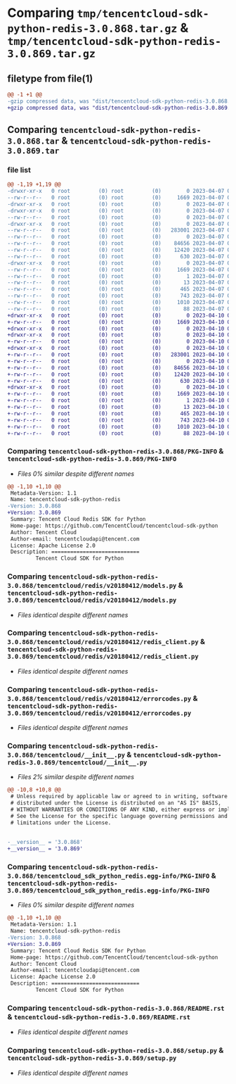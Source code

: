 # Comparing `tmp/tencentcloud-sdk-python-redis-3.0.868.tar.gz` & `tmp/tencentcloud-sdk-python-redis-3.0.869.tar.gz`

## filetype from file(1)

```diff
@@ -1 +1 @@
-gzip compressed data, was "dist/tencentcloud-sdk-python-redis-3.0.868.tar", last modified: Fri Apr  7 00:47:43 2023, max compression
+gzip compressed data, was "dist/tencentcloud-sdk-python-redis-3.0.869.tar", last modified: Mon Apr 10 03:11:36 2023, max compression
```

## Comparing `tencentcloud-sdk-python-redis-3.0.868.tar` & `tencentcloud-sdk-python-redis-3.0.869.tar`

### file list

```diff
@@ -1,19 +1,19 @@
-drwxr-xr-x   0 root         (0) root         (0)        0 2023-04-07 00:47:43.000000 tencentcloud-sdk-python-redis-3.0.868/
--rw-r--r--   0 root         (0) root         (0)     1669 2023-04-07 00:47:43.000000 tencentcloud-sdk-python-redis-3.0.868/PKG-INFO
-drwxr-xr-x   0 root         (0) root         (0)        0 2023-04-07 00:47:43.000000 tencentcloud-sdk-python-redis-3.0.868/tencentcloud/
-drwxr-xr-x   0 root         (0) root         (0)        0 2023-04-07 00:47:43.000000 tencentcloud-sdk-python-redis-3.0.868/tencentcloud/redis/
--rw-r--r--   0 root         (0) root         (0)        0 2023-04-07 00:47:43.000000 tencentcloud-sdk-python-redis-3.0.868/tencentcloud/redis/__init__.py
-drwxr-xr-x   0 root         (0) root         (0)        0 2023-04-07 00:47:43.000000 tencentcloud-sdk-python-redis-3.0.868/tencentcloud/redis/v20180412/
--rw-r--r--   0 root         (0) root         (0)   283001 2023-04-07 00:47:43.000000 tencentcloud-sdk-python-redis-3.0.868/tencentcloud/redis/v20180412/models.py
--rw-r--r--   0 root         (0) root         (0)        0 2023-04-07 00:47:43.000000 tencentcloud-sdk-python-redis-3.0.868/tencentcloud/redis/v20180412/__init__.py
--rw-r--r--   0 root         (0) root         (0)    84656 2023-04-07 00:47:43.000000 tencentcloud-sdk-python-redis-3.0.868/tencentcloud/redis/v20180412/redis_client.py
--rw-r--r--   0 root         (0) root         (0)    12420 2023-04-07 00:47:43.000000 tencentcloud-sdk-python-redis-3.0.868/tencentcloud/redis/v20180412/errorcodes.py
--rw-r--r--   0 root         (0) root         (0)      630 2023-04-07 00:47:43.000000 tencentcloud-sdk-python-redis-3.0.868/tencentcloud/__init__.py
-drwxr-xr-x   0 root         (0) root         (0)        0 2023-04-07 00:47:43.000000 tencentcloud-sdk-python-redis-3.0.868/tencentcloud_sdk_python_redis.egg-info/
--rw-r--r--   0 root         (0) root         (0)     1669 2023-04-07 00:47:43.000000 tencentcloud-sdk-python-redis-3.0.868/tencentcloud_sdk_python_redis.egg-info/PKG-INFO
--rw-r--r--   0 root         (0) root         (0)        1 2023-04-07 00:47:43.000000 tencentcloud-sdk-python-redis-3.0.868/tencentcloud_sdk_python_redis.egg-info/dependency_links.txt
--rw-r--r--   0 root         (0) root         (0)       13 2023-04-07 00:47:43.000000 tencentcloud-sdk-python-redis-3.0.868/tencentcloud_sdk_python_redis.egg-info/top_level.txt
--rw-r--r--   0 root         (0) root         (0)      465 2023-04-07 00:47:43.000000 tencentcloud-sdk-python-redis-3.0.868/tencentcloud_sdk_python_redis.egg-info/SOURCES.txt
--rw-r--r--   0 root         (0) root         (0)      743 2023-04-07 00:47:43.000000 tencentcloud-sdk-python-redis-3.0.868/README.rst
--rw-r--r--   0 root         (0) root         (0)     1010 2023-04-07 00:47:43.000000 tencentcloud-sdk-python-redis-3.0.868/setup.py
--rw-r--r--   0 root         (0) root         (0)       88 2023-04-07 00:47:43.000000 tencentcloud-sdk-python-redis-3.0.868/setup.cfg
+drwxr-xr-x   0 root         (0) root         (0)        0 2023-04-10 03:11:36.000000 tencentcloud-sdk-python-redis-3.0.869/
+-rw-r--r--   0 root         (0) root         (0)     1669 2023-04-10 03:11:36.000000 tencentcloud-sdk-python-redis-3.0.869/PKG-INFO
+drwxr-xr-x   0 root         (0) root         (0)        0 2023-04-10 03:11:36.000000 tencentcloud-sdk-python-redis-3.0.869/tencentcloud/
+drwxr-xr-x   0 root         (0) root         (0)        0 2023-04-10 03:11:36.000000 tencentcloud-sdk-python-redis-3.0.869/tencentcloud/redis/
+-rw-r--r--   0 root         (0) root         (0)        0 2023-04-10 03:11:35.000000 tencentcloud-sdk-python-redis-3.0.869/tencentcloud/redis/__init__.py
+drwxr-xr-x   0 root         (0) root         (0)        0 2023-04-10 03:11:36.000000 tencentcloud-sdk-python-redis-3.0.869/tencentcloud/redis/v20180412/
+-rw-r--r--   0 root         (0) root         (0)   283001 2023-04-10 03:11:35.000000 tencentcloud-sdk-python-redis-3.0.869/tencentcloud/redis/v20180412/models.py
+-rw-r--r--   0 root         (0) root         (0)        0 2023-04-10 03:11:35.000000 tencentcloud-sdk-python-redis-3.0.869/tencentcloud/redis/v20180412/__init__.py
+-rw-r--r--   0 root         (0) root         (0)    84656 2023-04-10 03:11:35.000000 tencentcloud-sdk-python-redis-3.0.869/tencentcloud/redis/v20180412/redis_client.py
+-rw-r--r--   0 root         (0) root         (0)    12420 2023-04-10 03:11:35.000000 tencentcloud-sdk-python-redis-3.0.869/tencentcloud/redis/v20180412/errorcodes.py
+-rw-r--r--   0 root         (0) root         (0)      630 2023-04-10 03:11:35.000000 tencentcloud-sdk-python-redis-3.0.869/tencentcloud/__init__.py
+drwxr-xr-x   0 root         (0) root         (0)        0 2023-04-10 03:11:36.000000 tencentcloud-sdk-python-redis-3.0.869/tencentcloud_sdk_python_redis.egg-info/
+-rw-r--r--   0 root         (0) root         (0)     1669 2023-04-10 03:11:36.000000 tencentcloud-sdk-python-redis-3.0.869/tencentcloud_sdk_python_redis.egg-info/PKG-INFO
+-rw-r--r--   0 root         (0) root         (0)        1 2023-04-10 03:11:36.000000 tencentcloud-sdk-python-redis-3.0.869/tencentcloud_sdk_python_redis.egg-info/dependency_links.txt
+-rw-r--r--   0 root         (0) root         (0)       13 2023-04-10 03:11:36.000000 tencentcloud-sdk-python-redis-3.0.869/tencentcloud_sdk_python_redis.egg-info/top_level.txt
+-rw-r--r--   0 root         (0) root         (0)      465 2023-04-10 03:11:36.000000 tencentcloud-sdk-python-redis-3.0.869/tencentcloud_sdk_python_redis.egg-info/SOURCES.txt
+-rw-r--r--   0 root         (0) root         (0)      743 2023-04-10 03:11:35.000000 tencentcloud-sdk-python-redis-3.0.869/README.rst
+-rw-r--r--   0 root         (0) root         (0)     1010 2023-04-10 03:11:35.000000 tencentcloud-sdk-python-redis-3.0.869/setup.py
+-rw-r--r--   0 root         (0) root         (0)       88 2023-04-10 03:11:36.000000 tencentcloud-sdk-python-redis-3.0.869/setup.cfg
```

### Comparing `tencentcloud-sdk-python-redis-3.0.868/PKG-INFO` & `tencentcloud-sdk-python-redis-3.0.869/PKG-INFO`

 * *Files 0% similar despite different names*

```diff
@@ -1,10 +1,10 @@
 Metadata-Version: 1.1
 Name: tencentcloud-sdk-python-redis
-Version: 3.0.868
+Version: 3.0.869
 Summary: Tencent Cloud Redis SDK for Python
 Home-page: https://github.com/TencentCloud/tencentcloud-sdk-python
 Author: Tencent Cloud
 Author-email: tencentcloudapi@tencent.com
 License: Apache License 2.0
 Description: ============================
         Tencent Cloud SDK for Python
```

### Comparing `tencentcloud-sdk-python-redis-3.0.868/tencentcloud/redis/v20180412/models.py` & `tencentcloud-sdk-python-redis-3.0.869/tencentcloud/redis/v20180412/models.py`

 * *Files identical despite different names*

### Comparing `tencentcloud-sdk-python-redis-3.0.868/tencentcloud/redis/v20180412/redis_client.py` & `tencentcloud-sdk-python-redis-3.0.869/tencentcloud/redis/v20180412/redis_client.py`

 * *Files identical despite different names*

### Comparing `tencentcloud-sdk-python-redis-3.0.868/tencentcloud/redis/v20180412/errorcodes.py` & `tencentcloud-sdk-python-redis-3.0.869/tencentcloud/redis/v20180412/errorcodes.py`

 * *Files identical despite different names*

### Comparing `tencentcloud-sdk-python-redis-3.0.868/tencentcloud/__init__.py` & `tencentcloud-sdk-python-redis-3.0.869/tencentcloud/__init__.py`

 * *Files 2% similar despite different names*

```diff
@@ -10,8 +10,8 @@
 # Unless required by applicable law or agreed to in writing, software
 # distributed under the License is distributed on an "AS IS" BASIS,
 # WITHOUT WARRANTIES OR CONDITIONS OF ANY KIND, either express or implied.
 # See the License for the specific language governing permissions and
 # limitations under the License.
 
 
-__version__ = '3.0.868'
+__version__ = '3.0.869'
```

### Comparing `tencentcloud-sdk-python-redis-3.0.868/tencentcloud_sdk_python_redis.egg-info/PKG-INFO` & `tencentcloud-sdk-python-redis-3.0.869/tencentcloud_sdk_python_redis.egg-info/PKG-INFO`

 * *Files 0% similar despite different names*

```diff
@@ -1,10 +1,10 @@
 Metadata-Version: 1.1
 Name: tencentcloud-sdk-python-redis
-Version: 3.0.868
+Version: 3.0.869
 Summary: Tencent Cloud Redis SDK for Python
 Home-page: https://github.com/TencentCloud/tencentcloud-sdk-python
 Author: Tencent Cloud
 Author-email: tencentcloudapi@tencent.com
 License: Apache License 2.0
 Description: ============================
         Tencent Cloud SDK for Python
```

### Comparing `tencentcloud-sdk-python-redis-3.0.868/README.rst` & `tencentcloud-sdk-python-redis-3.0.869/README.rst`

 * *Files identical despite different names*

### Comparing `tencentcloud-sdk-python-redis-3.0.868/setup.py` & `tencentcloud-sdk-python-redis-3.0.869/setup.py`

 * *Files identical despite different names*

